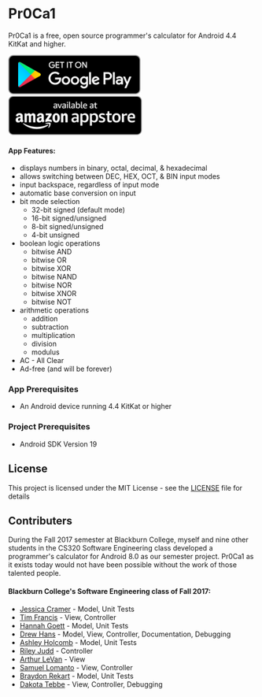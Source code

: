# Pr0Ca1
Pr0Ca1 is a free, open source programmer's calculator for Android 4.4 KitKat and higher.



[<img src="https://raw.githubusercontent.com/DrewHans/DrewHans.github.io/master/assets/images/third-party/google-play-badge.png"
      alt="Get it on Google Play"
      height="80">](https://play.google.com/store/apps/details?id=io.github.drewhans555.pr0ca1&pcampaignid=MKT-Other-global-all-co-prtnr-py-PartBadge-Mar2515-1)
[<img src="https://raw.githubusercontent.com/DrewHans/DrewHans.github.io/master/assets/images/third-party/amazon-appstore-badge.png"
      alt="Get it on Amazon App Store"
      height="80">](https://www.amazon.com/gp/product/B07S9SH6VZ/ref=mas_pm_Pr0Ca1)



#### App Features:
* displays numbers in binary, octal, decimal, & hexadecimal
* allows switching between DEC, HEX, OCT, & BIN input modes
* input backspace, regardless of input mode
* automatic base conversion on input
* bit mode selection
  * 32-bit signed (default mode)
  * 16-bit signed/unsigned
  * 8-bit signed/unsigned
  * 4-bit unsigned
* boolean logic operations
  * bitwise AND
  * bitwise OR
  * bitwise XOR
  * bitwise NAND
  * bitwise NOR
  * bitwise XNOR
  * bitwise NOT
* arithmetic operations
  * addition
  * subtraction
  * multiplication
  * division
  * modulus
* AC - All Clear
* Ad-free (and will be forever)

### App Prerequisites
* An Android device running 4.4 KitKat or higher

### Project Prerequisites
* Android SDK Version 19

## License
This project is licensed under the MIT License - see the [LICENSE](LICENSE) file for details

## Contributers
During the Fall 2017 semester at Blackburn College, myself and nine other students in the CS320 Software Engineering class developed a programmer's calculator for Android 8.0 as our semester project. Pr0Ca1 as it exists today would not have been possible without the work of those talented people.

#### Blackburn College's Software Engineering class of Fall 2017:
* [Jessica Cramer](https://github.com/JessicaCramer117) - Model, Unit Tests
* [Tim Francis](https://github.com/tfrancis9514) - View, Controller
* [Hannah Goett](https://github.com/hannahgoett) - Model, Unit Tests
* [Drew Hans](https://github.com/DrewHans555) - Model, View, Controller, Documentation, Debugging
* [Ashley Holcomb](https://github.com/ashleyholcomb) - Model, Unit Tests
* [Riley Judd](https://github.com/rileyjudd) - Controller
* [Arthur LeVan](https://github.com/artlevan) - View
* [Samuel Lomanto](https://github.com/SamLomanto) - View, Controller
* [Braydon Rekart](https://github.com/BRekart) - Model, Unit Tests
* [Dakota Tebbe](https://github.com/Vulturnus) - View, Controller, Debugging
